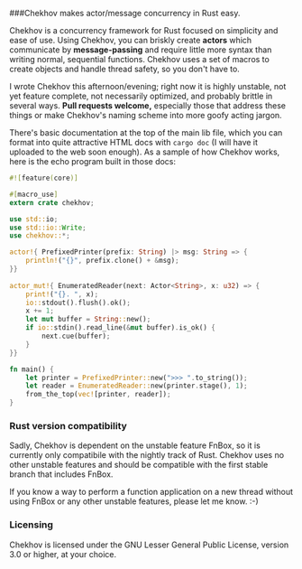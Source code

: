 ###Chekhov makes actor/message concurrency in Rust easy.

Chekhov is a concurrency framework for Rust focused on simplicity and ease of
use. Using Chekhov, you can briskly create __actors__ which communicate by
__message-passing__ and require little more syntax than writing normal,
sequential functions. Chekhov uses a set of macros to create objects and handle
thread safety, so you don't have to.

I wrote Chekhov this afternoon/evening; right now it is highly unstable, not yet
feature complete, not necessarily optimized, and probably brittle in several
ways. __Pull requests welcome,__ especially those that address these things or
make Chekhov's naming scheme into more goofy acting jargon.

There's basic documentation at the top of the main lib file, which you can
format into quite attractive HTML docs with `cargo doc` (I will have it uploaded
to the web soon enough). As a sample of how Chekhov works, here is the echo
program built in those docs:

```rust
#![feature(core)]

#[macro_use]
extern crate chekhov;

use std::io;
use std::io::Write;
use chekhov::*;

actor!{ PrefixedPrinter(prefix: String) |> msg: String => {
    println!("{}", prefix.clone() + &msg);
}}
 
actor_mut!{ EnumeratedReader(next: Actor<String>, x: u32) => {
    print!("{}. ", x);
    io::stdout().flush().ok();
    x += 1;
    let mut buffer = String::new();
    if io::stdin().read_line(&mut buffer).is_ok() {
        next.cue(buffer);
    }
}}

fn main() {
    let printer = PrefixedPrinter::new(">>> ".to_string());
    let reader = EnumeratedReader::new(printer.stage(), 1);
    from_the_top(vec![printer, reader]);
}
```

### Rust version compatibility

Sadly, Chekhov is dependent on the unstable feature FnBox, so it is currently 
only compatibile with the nightly track of Rust. Chekhov uses no other unstable
features and should be compatible with the first stable branch that includes
FnBox.

If you know a way to perform a function application on a new thread without
using FnBox or any other unstable features, please let me know. :-)

### Licensing

Chekhov is licensed under the GNU Lesser General Public License, version 3.0 or
higher, at your choice.

